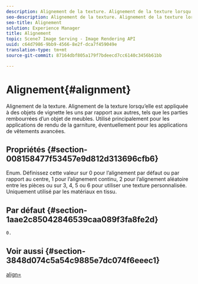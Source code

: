 ```yaml
---
description: Alignement de la texture. Alignement de la texture lorsqu’elle est appliquée à des objets de vignette les uns par rapport aux autres, tels que les parties rembourrées d’un objet de meubles. Utilisé principalement pour les applications de rendu de la garniture, éventuellement pour les applications de vêtements avancées.
seo-description: Alignement de la texture. Alignement de la texture lorsqu’elle est appliquée à des objets de vignette les uns par rapport aux autres, tels que les parties rembourrées d’un objet de meubles. Utilisé principalement pour les applications de rendu de la garniture, éventuellement pour les applications de vêtements avancées.
seo-title: Alignement
solution: Experience Manager
title: Alignement
topic: Scene7 Image Serving - Image Rendering API
uuid: c64d7986-9bb9-4566-8e2f-dca7f459049e
translation-type: tm+mt
source-git-commit: 87164dbf805a179f7bdeecd7cc6140c3456b61bb

---
```



# Alignement{#alignment}

Alignement de la texture. Alignement de la texture lorsqu’elle est appliquée à des objets de vignette les uns par rapport aux autres, tels que les parties rembourrées d’un objet de meubles. Utilisé principalement pour les applications de rendu de la garniture, éventuellement pour les applications de vêtements avancées.

## Propriétés {#section-008158477f53457e9d812d313696cfb6}

Enum. Définissez cette valeur sur 0 pour l’alignement par défaut ou par rapport au centre, 1 pour l’alignement continu, 2 pour l’alignement aléatoire entre les pièces ou sur 3, 4, 5 ou 6 pour utiliser une texture   personnalisée. Uniquement utilisé par les matériaux en tissu.

## Par défaut {#section-1aae2c85042846539caa089f3fa8fe2d}

`0.`

## Voir aussi {#section-3848d074c5a54c9885e7dc074f6eeec1}

[align=](../../../../../ir-api/http-protocol/image-rendering-api-ref/c-ir-http-protocol-ref/c-ir-http-protocol-command-reference/r-ir-align.md#reference-4d63baa522ce42f9b15167ba34c5c6a7)
